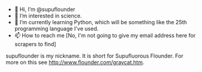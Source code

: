 - 👋 Hi, I’m @supuflounder
- 👀 I’m interested in science.
- 🌱 I’m currently learning Python, which will be something like the 25th programming language I've used.
- 📫 How to reach me [No, I'm not going to give my email address here for scrapers to find]

supuflounder is my nickname.  It is short for Supufluorous Flounder.  For more on this see http://www.flounder.com/graycat.htm.
<!---
supuflounder/supuflounder is a ✨ special ✨ repository because its `README.md` (this file) appears on your GitHub profile.
You can click the Preview link to take a look at your changes.


--->
